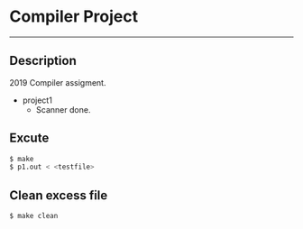 # Compiler Project
---
## Description
2019 Compiler assigment.

* project1
    * Scanner done.
## Excute
``` bash
$ make
$ p1.out < <testfile>
```

## Clean excess file
``` bash
$ make clean
```
